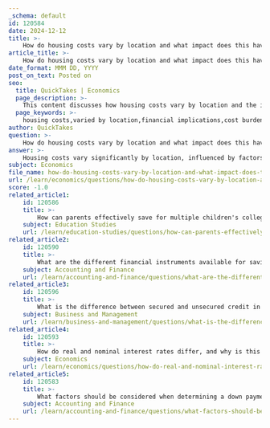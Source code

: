 ```yaml
---
_schema: default
id: 120584
date: 2024-12-12
title: >-
    How do housing costs vary by location and what impact does this have on financial decisions?
article_title: >-
    How do housing costs vary by location and what impact does this have on financial decisions?
date_format: MMM DD, YYYY
post_on_text: Posted on
seo:
  title: QuickTakes | Economics
  page_description: >-
    This content discusses how housing costs vary by location and the implications for financial decisions, including cost burden statistics, affordability indexes, and the impact on financial planning and behavior.
  page_keywords: >-
    housing costs,varied by location,financial implications,cost burden,Location Affordability Index,financial planning,regional differences,economic behavior,housing wealth shocks
author: QuickTakes
question: >-
    How do housing costs vary by location and what impact does this have on financial decisions?
answer: >-
    Housing costs vary significantly by location, influenced by factors such as local demand, economic conditions, and regional policies. This variation has profound implications for financial decisions made by individuals and families.\n\n1. **Cost Burden**: A significant portion of American households, approximately 31.3%, are considered cost-burdened, meaning they spend more than 30% of their income on housing. This statistic highlights the financial strain that high housing costs can impose, particularly in metropolitan areas like California, where the percentage of cost-burdened households is notably high. For lower-income households, the situation is even more dire; for instance, 83% of renter households earning less than $30,000 are cost-burdened, leaving them with minimal residual income for other essential expenses.\n\n2. **Location Affordability Index (LAI)**: Tools like the LAI provide insights into the combined costs of housing and transportation, helping individuals understand the overall affordability of living in different areas. This index is crucial for making informed decisions about where to live, as it reflects the economic realities of various locations.\n\n3. **Impact on Financial Planning**: High housing costs can limit financial flexibility, affecting decisions related to savings, investments, and overall consumption. Families in high-cost areas may find it challenging to allocate funds for college savings, retirement planning, or even day-to-day expenses. When housing is affordable, families have more disposable income for other priorities, such as education and childcare, which can enhance economic mobility.\n\n4. **Regional Differences**: The disparity in housing costs is stark when comparing urban centers to rural areas. For example, the IRS recognizes that housing expenses in high-cost cities like New York are significantly higher than in lower-cost areas, which can influence tax deductions and overall financial strategies.\n\n5. **Economic Behavior**: Housing wealth shocks can lead to changes in consumption patterns, debt management, and labor supply. When housing prices rise, individuals may adjust their financial behaviors, impacting their long-term financial stability.\n\nIn summary, understanding how housing costs vary by location is essential for effective financial planning. It influences not only immediate financial decisions but also long-term goals such as saving for college or retirement. As such, individuals and families must consider these factors carefully when making housing-related choices.
subject: Economics
file_name: how-do-housing-costs-vary-by-location-and-what-impact-does-this-have-on-financial-decisions.md
url: /learn/economics/questions/how-do-housing-costs-vary-by-location-and-what-impact-does-this-have-on-financial-decisions
score: -1.0
related_article1:
    id: 120586
    title: >-
        How can parents effectively save for multiple children's college education?
    subject: Education Studies
    url: /learn/education-studies/questions/how-can-parents-effectively-save-for-multiple-childrens-college-education
related_article2:
    id: 120590
    title: >-
        What are the different financial instruments available for saving, and how do they differ?
    subject: Accounting and Finance
    url: /learn/accounting-and-finance/questions/what-are-the-different-financial-instruments-available-for-saving-and-how-do-they-differ
related_article3:
    id: 120596
    title: >-
        What is the difference between secured and unsecured credit in debt management?
    subject: Business and Management
    url: /learn/business-and-management/questions/what-is-the-difference-between-secured-and-unsecured-credit-in-debt-management
related_article4:
    id: 120593
    title: >-
        How do real and nominal interest rates differ, and why is this distinction important in financial planning?
    subject: Economics
    url: /learn/economics/questions/how-do-real-and-nominal-interest-rates-differ-and-why-is-this-distinction-important-in-financial-planning
related_article5:
    id: 120583
    title: >-
        What factors should be considered when determining a down payment for a house?
    subject: Accounting and Finance
    url: /learn/accounting-and-finance/questions/what-factors-should-be-considered-when-determining-a-down-payment-for-a-house
---
```


&nbsp;